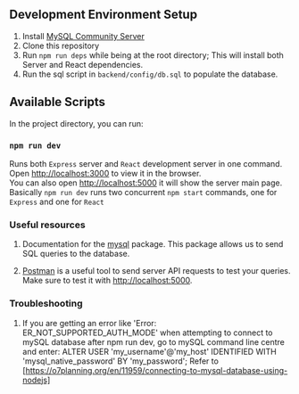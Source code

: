 ## Development Environment Setup

1. Install [MySQL Community Server](https://dev.mysql.com/downloads/mysql/)
2. Clone this repository 
3. Run `npm run deps` while being at the root directory; This will install both Server and React dependencies.
4. Run the sql script in `backend/config/db.sql` to populate the database.

## Available Scripts

In the project directory, you can run:

### `npm run dev`

Runs both `Express` server and `React` development server in one command.<br />
Open [http://localhost:3000](http://localhost:3000) to view it in the browser.<br />
You can also open [http://localhost:5000](http://localhost:5000) it will show the server main page.<br />
Basically `npm run dev` runs two concurrent `npm start` commands, one for `Express` and one for `React`

### Useful resources

1. Documentation for the [mysql](https://github.com/mysqljs/mysql#preparing-queries) package. This package allows us to send SQL queries to the database.

2. [Postman](https://www.postman.com) is a useful tool to send server API requests to test your queries. Make sure to test it with [http://localhost:5000](http://localhost:5000).

### Troubleshooting

1. If you are getting an error like 'Error: ER_NOT_SUPPORTED_AUTH_MODE' when attempting to connect to mySQL database after npm run dev, go to mySQL command line centre and enter: ALTER USER 'my_username'@'my_host' IDENTIFIED WITH 'mysql_native_password' BY 'my_password';
Refer to [https://o7planning.org/en/11959/connecting-to-mysql-database-using-nodejs]
